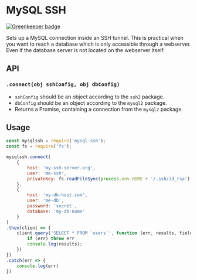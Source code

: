 # MySQL SSH

[![Greenkeeper badge](https://badges.greenkeeper.io/grrr-amsterdam/mysql-ssh.svg)](https://greenkeeper.io/)

Sets up a MySQL connection inside an SSH tunnel.
This is practical when you want to reach a database which is only accessible through a webserver.
Even if the database server is not located on the webserver itself.


## API

### `.connect(obj sshConfig, obj dbConfig)`

* `sshConfig` should be an object according to the `ssh2` package.
* `dbConfig` should be an object according to the `mysql2` package.
* Returns a Promise, containing a connection from the `mysql2` package.



## Usage

```javascript
const mysqlssh = require('mysql-ssh');
const fs = require('fs');

mysqlssh.connect(
    {
        host: 'my-ssh-server.org',
        user: 'me-ssh',
        privateKey: fs.readFileSync(process.env.HOME + '/.ssh/id_rsa')
    },
    {
        host: 'my-db-host.com',
        user: 'me-db',
        password: 'secret',
        database: 'my-db-name'
    }
)
.then(client => {
    client.query('SELECT * FROM `users`', function (err, results, fields) {
        if (err) throw err
        console.log(results);
    })
})
.catch(err => {
    console.log(err)
})
```
